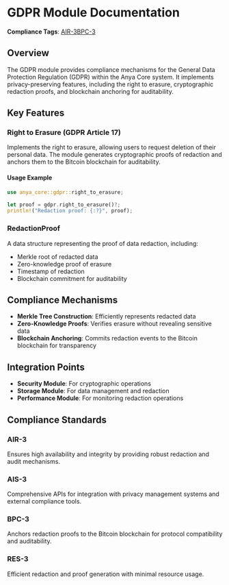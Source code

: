 # GDPR Module Documentation

**Compliance Tags**: [AIR-3][AIS-3][BPC-3][RES-3]

[AIS-3]: #ais-3 "Application Integration Standard Level 3"
[RES-3]: #res-3 "Resource Efficiency Standard Level 3"

## Overview

The GDPR module provides compliance mechanisms for the General Data Protection Regulation (GDPR) within the Anya Core system. It implements privacy-preserving features, including the right to erasure, cryptographic redaction proofs, and blockchain anchoring for auditability.

## Key Features

### Right to Erasure (GDPR Article 17)

Implements the right to erasure, allowing users to request deletion of their personal data. The module generates cryptographic proofs of redaction and anchors them to the Bitcoin blockchain for auditability.

#### Usage Example

```rust
use anya_core::gdpr::right_to_erasure;

let proof = gdpr.right_to_erasure()?;
println!("Redaction proof: {:?}", proof);
```

### RedactionProof

A data structure representing the proof of data redaction, including:

- Merkle root of redacted data
- Zero-knowledge proof of erasure
- Timestamp of redaction
- Blockchain commitment for auditability

## Compliance Mechanisms

- **Merkle Tree Construction**: Efficiently represents redacted data
- **Zero-Knowledge Proofs**: Verifies erasure without revealing sensitive data
- **Blockchain Anchoring**: Commits redaction events to the Bitcoin blockchain for transparency

## Integration Points

- **Security Module**: For cryptographic operations
- **Storage Module**: For data management and redaction
- **Performance Module**: For monitoring redaction operations

## Compliance Standards

### AIR-3

Ensures high availability and integrity by providing robust redaction and audit mechanisms.

### AIS-3

Comprehensive APIs for integration with privacy management systems and external compliance tools.

### BPC-3

Anchors redaction proofs to the Bitcoin blockchain for protocol compatibility and auditability.

### RES-3

Efficient redaction and proof generation with minimal resource usage.
